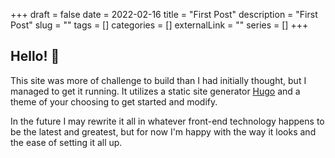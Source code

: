 +++
draft = false
date = 2022-02-16
title = "First Post"
description = "First Post"
slug = ""
tags = []
categories = []
externalLink = ""
series = []
+++

## Hello! :wave:

This site was more of challenge to build than I had initially thought, but I managed to get it running. It utilizes a static site generator [Hugo](https://gohugo.io/) and a theme of your choosing to get started and modify. 

In the future I may rewrite it all in whatever front-end technology happens to be the latest and greatest, but for now I'm happy with the way it looks and the ease of setting it all up.